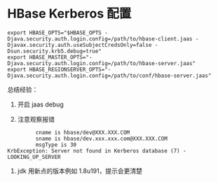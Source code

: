 # HBase Kerberos 配置
```text
export HBASE_OPTS="$HBASE_OPTS -Djava.security.auth.login.config=/path/to/hbase-client.jaas -Djavax.security.auth.useSubjectCredsOnly=false -Dsun.security.krb5.debug=true"
export HBASE_MASTER_OPTS="-Djava.security.auth.login.config=/path/to/hbase-server.jaas"
export HBASE_REGIONSERVER_OPTS="-Djava.security.auth.login.config=/path/to/conf/hbase-server.jaas"
```

总结经验：

1. 开启 jaas debug

1. 注意观察报错
```text
         cname is hbase/dev@XXX.XXX.COM
         sname is hbase/dev.xxx.xxx.com@XXX.XXX.COM
         msgType is 30
KrbException: Server not found in Kerberos database (7) - LOOKING_UP_SERVER
```

1. jdk 用新点的版本例如 1.8u191，提示会更清楚

